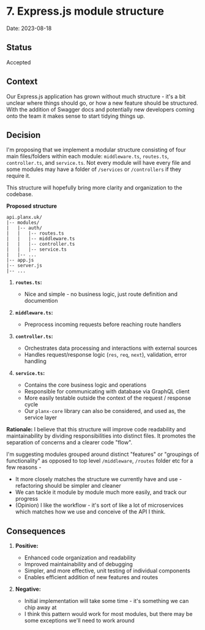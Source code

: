 # 7. Express.js module structure

Date: 2023-08-18

## Status

Accepted

## Context

Our Express.js application has grown without much structure - it's a bit unclear where things should go, or how a new feature should be structured. With the addition of Swagger docs and potentially new developers coming onto the team it makes sense to start tidying things up.

## Decision

I'm proposing that we implement a modular structure consisting of four main files/folders within each module: `middleware.ts`, `routes.ts`, `controller.ts`, and `service.ts`. Not every module will have every file and some modules may have a folder of `/services` or `/controllers` if they require it.

This structure will hopefully bring more clarity and organization to the codebase.

**Proposed structure**
```
api.planx.uk/
|-- modules/
|   |-- auth/
|   |   |-- routes.ts
|   |   |-- middleware.ts
|   |   |-- controller.ts
|   |   |-- service.ts
|   |-- ...
|-- app.js
|-- server.js
|-- ...
```

1. **`routes.ts`:**
   - Nice and simple - no business logic, just route definition and documention

2. **`middleware.ts`:**
   - Preprocess incoming requests before reaching route handlers

3. **`controller.ts`:**
   - Orchestrates data processing and interactions with external sources
   - Handles request/response logic (`res`, `req`, `next`), validation, error handling

4. **`service.ts`:**
   - Contains the core business logic and operations
   - Responsible for communicating with database via GraphQL client
   - More easily testable outside the context of the request / response cycle
   - Our `planx-core` library can also be considered, and used as, the service layer
  
**Rationale:**
I believe that this structure will improve code readability and maintainability by dividing responsibilities into distinct files. It promotes the separation of concerns and a clearer code "flow". 

I'm suggesting modules grouped around distinct "features" or "groupings of functionality" as opposed to top level `/middleware`, `/routes` folder etc for a few reasons - 
 - It more closely matches the structure we currently have and use - refactoring should be simpler and cleaner
 - We can tackle it module by module much more easily, and track our progress
 - (Opinion) I like the workflow - it's sort of like a lot of microservices which matches how we use and conceive of the API I think.

## Consequences

1. **Positive:**
   - Enhanced code organization and readability
   - Improved maintainability and of debugging
   - Simpler, and more effective, unit testing of individual components
   - Enables efficient addition of new features and routes

2. **Negative:**
   - Initial implementation will take some time - it's something we can chip away at
   - I think this pattern would work for most modules, but there may be some exceptions we'll need to work around